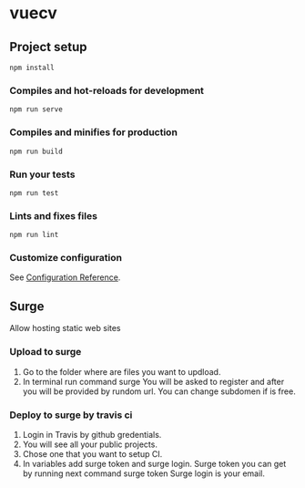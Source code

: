 # vuecv

## Project setup
```
npm install
```

### Compiles and hot-reloads for development
```
npm run serve
```

### Compiles and minifies for production
```
npm run build
```

### Run your tests
```
npm run test
```

### Lints and fixes files
```
npm run lint
```

### Customize configuration
See [Configuration Reference](https://cli.vuejs.org/config/).


## Surge

Allow hosting static web sites

### Upload to surge

1. Go to the folder where are files you want to updload.
2. In terminal run command
   surge
   You will be asked to register and after you will be provided by rundom url.
   You can change subdomen if is free.

### Deploy to surge by travis ci

1. Login in Travis by github gredentials.
2. You will see all your public projects.
3. Chose one that you want to setup CI.
4. In variables add surge token and surge login.
   Surge token you can get by running next command
   surge token
   Surge login is your email.